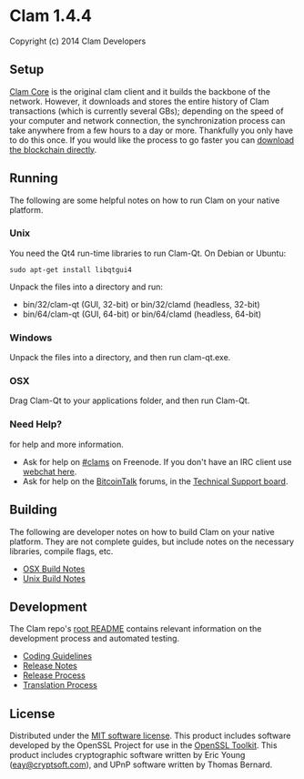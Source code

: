 Clam 1.4.4
=====================

Copyright (c) 2014 Clam Developers


Setup
---------------------
[Clam Core](http://clamclient.com/download) is the original clam client and it builds the backbone of the network. However, it downloads and stores the entire history of Clam transactions (which is currently several GBs); depending on the speed of your computer and network connection, the synchronization process can take anywhere from a few hours to a day or more. Thankfully you only have to do this once. If you would like the process to go faster you can [download the blockchain directly](bootstrap.md).

Running
---------------------
The following are some helpful notes on how to run Clam on your native platform. 

### Unix

You need the Qt4 run-time libraries to run Clam-Qt. On Debian or Ubuntu:

	sudo apt-get install libqtgui4

Unpack the files into a directory and run:

- bin/32/clam-qt (GUI, 32-bit) or bin/32/clamd (headless, 32-bit)
- bin/64/clam-qt (GUI, 64-bit) or bin/64/clamd (headless, 64-bit)



### Windows

Unpack the files into a directory, and then run clam-qt.exe.

### OSX

Drag Clam-Qt to your applications folder, and then run Clam-Qt.

### Need Help?

for help and more information.
* Ask for help on [#clams](http://webchat.freenode.net?channels=clams) on Freenode. If you don't have an IRC client use [webchat here](http://webchat.freenode.net?channels=clams).
* Ask for help on the [BitcoinTalk](https://bitcointalk.org/) forums, in the [Technical Support board](https://bitcointalk.org/index.php?topic=623147.0).

Building
---------------------
The following are developer notes on how to build Clam on your native platform. They are not complete guides, but include notes on the necessary libraries, compile flags, etc.

- [OSX Build Notes](build-osx.md)
- [Unix Build Notes](build-unix.md)

Development
---------------------
The Clam repo's [root README](https://github.com/nochowderforyou/clams/blob/master/README.md) contains relevant information on the development process and automated testing.

- [Coding Guidelines](coding.md)
- [Release Notes](release-notes.md)
- [Release Process](release-process.md)
- [Translation Process](translation_process.md)


License
---------------------
Distributed under the [MIT software license](http://www.opensource.org/licenses/mit-license.php).
This product includes software developed by the OpenSSL Project for use in the [OpenSSL Toolkit](https://www.openssl.org/). This product includes
cryptographic software written by Eric Young ([eay@cryptsoft.com](mailto:eay@cryptsoft.com)), and UPnP software written by Thomas Bernard.
